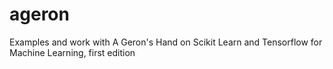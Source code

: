 # ageron
Examples and work with A Geron's Hand on Scikit Learn and Tensorflow for Machine Learning, first edition
